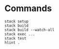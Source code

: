 # Commands

```
stack setup
stack build
stack build --watch-all
stack exec ...
stack test
hlint .
```
